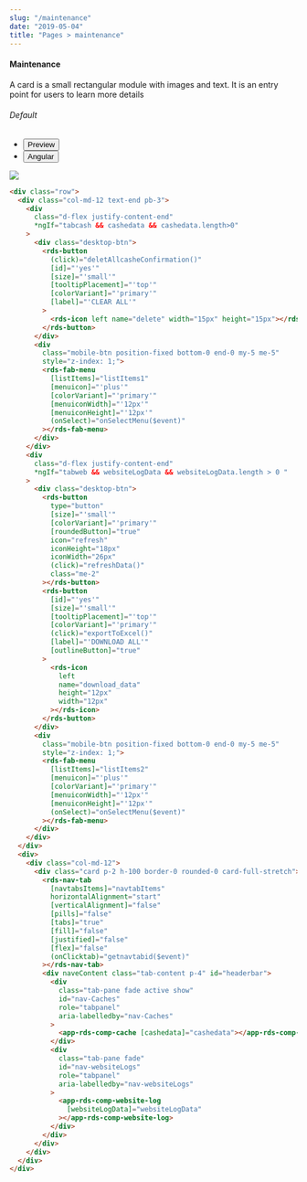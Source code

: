 ```yaml
---
slug: "/maintenance"
date: "2019-05-04"
title: "Pages > maintenance"
---
```

<!-- CSS only -->
<link href="https://cdn.jsdelivr.net/npm/bootstrap@5.1.3/dist/css/bootstrap.min.css" rel="stylesheet" integrity="sha384-1BmE4kWBq78iYhFldvKuhfTAU6auU8tT94WrHftjDbrCEXSU1oBoqyl2QvZ6jIW3" crossorigin="anonymous">
<link rel="stylesheet" href="../assets/css/style-elements.css">

#### Maintenance

<p class="">A card is a small rectangular module with images and text. It is an entry point for users to learn more details</p>
<section class="py-4">
    <h6>Default</h6>
    <div class="py-3">
      <div class="cust-tabs">
        <ul class="nav nav-tabs" id="myTab" role="tablist">
          <li class="nav-item" role="presentation">
            <button class="nav-link active" id="PreviewBasic-tab" data-bs-toggle="tab" data-bs-target="#PreviewBasic" type="button" role="tab" aria-controls="PreviewBasic" aria-selected="true">Preview </button>
          </li>
          <li class="nav-item" role="presentation">
            <button class="nav-link" id="AngularBasic-tab" data-bs-toggle="tab" data-bs-target="#AngularBasic" type="button" role="tab" aria-controls="AngularBasic" aria-selected="false"><i class="bi bi-code-slash" style="font-size:1.0rem"></i>Angular</button>
          </li>
        </ul>
      </div>
      <div class="tab-content card border" id="myTabContent">
        <div class="tab-pane fade show active" id="PreviewBasic" role="tabpanel" aria-labelledby="PreviewBasic-tab">
         <div class="contents p-5">
              <div class="row">
              <div class="col-md-12">
                <img src="/images/maintenance.png" class="img-fluid w-100">
              </div>
           </div>
                       
  </div>
        </div>
        <div class="tab-pane fade show" id="AngularBasic" role="tabpanel" aria-labelledby="AngularBasic-tab">
          <div class="contents bg-code">
<div class="row m-0">

```html
<div class="row">
  <div class="col-md-12 text-end pb-3">
    <div
      class="d-flex justify-content-end"
      *ngIf="tabcash && cashedata && cashedata.length>0"
    >
      <div class="desktop-btn">
        <rds-button
          (click)="deletAllcasheConfirmation()"
          [id]="'yes'"
          [size]="'small'"
          [tooltipPlacement]="'top'"
          [colorVariant]="'primary'"
          [label]="'CLEAR ALL'"
        >
          <rds-icon left name="delete" width="15px" height="15px"></rds-icon>
        </rds-button>
      </div>
      <div
        class="mobile-btn position-fixed bottom-0 end-0 my-5 me-5"
        style="z-index: 1;">
        <rds-fab-menu
          [listItems]="listItems1"
          [menuicon]="'plus'"
          [colorVariant]="'primary'"
          [menuiconWidth]="'12px'"
          [menuiconHeight]="'12px'"
          (onSelect)="onSelectMenu($event)"
        ></rds-fab-menu>
      </div>
    </div>
    <div
      class="d-flex justify-content-end"
      *ngIf="tabweb && websiteLogData && websiteLogData.length > 0 "
    >
      <div class="desktop-btn">
        <rds-button
          type="button"
          [size]="'small'"
          [colorVariant]="'primary'"
          [roundedButton]="true"
          icon="refresh"
          iconHeight="18px"
          iconWidth="26px"
          (click)="refreshData()"
          class="me-2"
        ></rds-button>
        <rds-button
          [id]="'yes'"
          [size]="'small'"
          [tooltipPlacement]="'top'"
          [colorVariant]="'primary'"
          (click)="exportToExcel()"
          [label]="'DOWNLOAD ALL'"
          [outlineButton]="true"
        >
          <rds-icon
            left
            name="download_data"
            height="12px"
            width="12px"
          ></rds-icon>
        </rds-button>
      </div>
      <div
        class="mobile-btn position-fixed bottom-0 end-0 my-5 me-5"
        style="z-index: 1;">
        <rds-fab-menu
          [listItems]="listItems2"
          [menuicon]="'plus'"
          [colorVariant]="'primary'"
          [menuiconWidth]="'12px'"
          [menuiconHeight]="'12px'"
          (onSelect)="onSelectMenu($event)"
        ></rds-fab-menu>
      </div>
    </div>
  </div>
  <div>
    <div class="col-md-12">
      <div class="card p-2 h-100 border-0 rounded-0 card-full-stretch">
        <rds-nav-tab
          [navtabsItems]="navtabItems"
          horizontalAlignment="start"
          [verticalAlignment]="false"
          [pills]="false"
          [tabs]="true"
          [fill]="false"
          [justified]="false"
          [flex]="false"
          (onClicktab)="getnavtabid($event)"
        ></rds-nav-tab>
        <div naveContent class="tab-content p-4" id="headerbar">
          <div
            class="tab-pane fade active show"
            id="nav-Caches"
            role="tabpanel"
            aria-labelledby="nav-Caches"
          >
            <app-rds-comp-cache [cashedata]="cashedata"></app-rds-comp-cache>
          </div>
          <div
            class="tab-pane fade"
            id="nav-websiteLogs"
            role="tabpanel"
            aria-labelledby="nav-websiteLogs"
          >
            <app-rds-comp-website-log
              [websiteLogData]="websiteLogData"
            ></app-rds-comp-website-log>
          </div>
        </div>
      </div>
    </div>
  </div>
</div>
```
</div>
</div>
  </div>
        </div>
      </div>
    </div>
  </section>
   